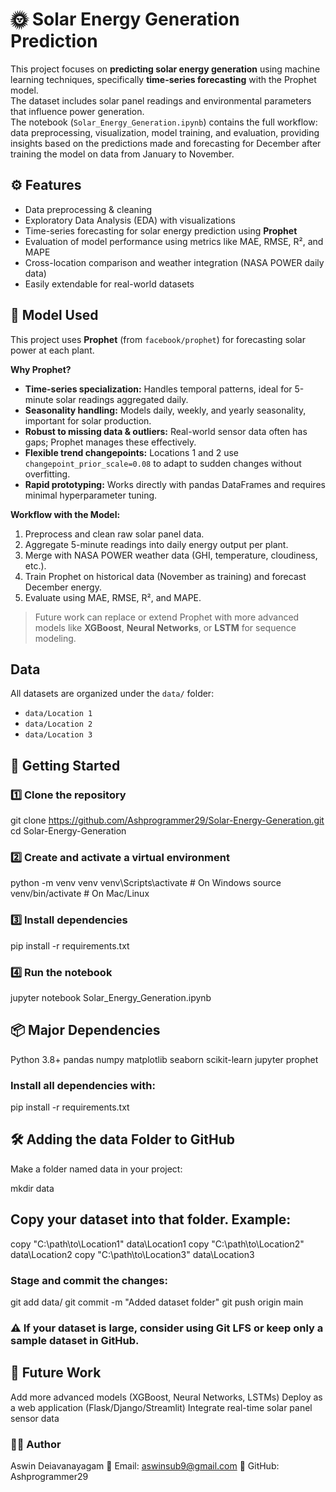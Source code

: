 # 🌞 Solar Energy Generation Prediction

This project focuses on **predicting solar energy generation** using machine learning techniques, specifically **time-series forecasting** with the Prophet model.  
The dataset includes solar panel readings and environmental parameters that influence power generation.  
The notebook (`Solar_Energy_Generation.ipynb`) contains the full workflow: data preprocessing, visualization, model training, and evaluation, providing insights based on the predictions made and forecasting for December after training the model on data from January to November.

## ⚙️ Features

- Data preprocessing & cleaning  
- Exploratory Data Analysis (EDA) with visualizations  
- Time-series forecasting for solar energy prediction using **Prophet**  
- Evaluation of model performance using metrics like MAE, RMSE, R², and MAPE  
- Cross-location comparison and weather integration (NASA POWER daily data)  
- Easily extendable for real-world datasets  

## 🧠 Model Used

This project uses **Prophet** (from `facebook/prophet`) for forecasting solar power at each plant.  

**Why Prophet?**  
- **Time-series specialization:** Handles temporal patterns, ideal for 5-minute solar readings aggregated daily.  
- **Seasonality handling:** Models daily, weekly, and yearly seasonality, important for solar production.  
- **Robust to missing data & outliers:** Real-world sensor data often has gaps; Prophet manages these effectively.  
- **Flexible trend changepoints:** Locations 1 and 2 use `changepoint_prior_scale=0.08` to adapt to sudden changes without overfitting.  
- **Rapid prototyping:** Works directly with pandas DataFrames and requires minimal hyperparameter tuning.

**Workflow with the Model:**  
1. Preprocess and clean raw solar panel data.  
2. Aggregate 5-minute readings into daily energy output per plant.  
3. Merge with NASA POWER weather data (GHI, temperature, cloudiness, etc.).  
4. Train Prophet on historical data (November as training) and forecast December energy.  
5. Evaluate using MAE, RMSE, R², and MAPE.  

> Future work can replace or extend Prophet with more advanced models like **XGBoost**, **Neural Networks**, or **LSTM** for sequence modeling.

## Data

All datasets are organized under the `data/` folder:  

- `data/Location 1`  
- `data/Location 2`  
- `data/Location 3`  

## 🚀 Getting Started

### 1️⃣ Clone the repository

git clone https://github.com/Ashprogrammer29/Solar-Energy-Generation.git
cd Solar-Energy-Generation

### 2️⃣ Create and activate a virtual environment

python -m venv venv
venv\Scripts\activate   # On Windows
source venv/bin/activate   # On Mac/Linux

### 3️⃣ Install dependencies

pip install -r requirements.txt

### 4️⃣ Run the notebook

jupyter notebook Solar_Energy_Generation.ipynb

## 📦 Major Dependencies

Python 3.8+
pandas
numpy
matplotlib
seaborn
scikit-learn
jupyter
prophet

### Install all dependencies with:

pip install -r requirements.txt

## 🛠️ Adding the data Folder to GitHub
Make a folder named data in your project:

mkdir data

## Copy your dataset into that folder. Example:

copy "C:\path\to\Location1" data\Location1
copy "C:\path\to\Location2" data\Location2
copy "C:\path\to\Location3" data\Location3

### Stage and commit the changes:

git add data/ 
git commit -m "Added dataset folder"
git push origin main

### ⚠️ If your dataset is large, consider using Git LFS or keep only a sample dataset in GitHub.

## 📌 Future Work
Add more advanced models (XGBoost, Neural Networks, LSTMs)
Deploy as a web application (Flask/Django/Streamlit)
Integrate real-time solar panel sensor data

### 👨‍💻 Author
Aswin Deiavanayagam
📧 Email: aswinsub9@gmail.com
📌 GitHub: Ashprogrammer29
